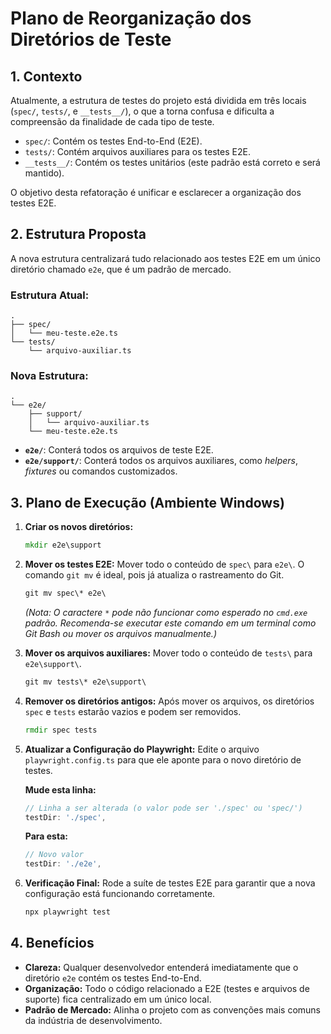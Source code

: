 # Plano de Reorganização dos Diretórios de Teste

## 1. Contexto

Atualmente, a estrutura de testes do projeto está dividida em três locais (`spec/`, `tests/`, e `__tests__/`), o que a torna confusa e dificulta a compreensão da finalidade de cada tipo de teste.

- `spec/`: Contém os testes End-to-End (E2E).
- `tests/`: Contém arquivos auxiliares para os testes E2E.
- `__tests__/`: Contém os testes unitários (este padrão está correto e será mantido).

O objetivo desta refatoração é unificar e esclarecer a organização dos testes E2E.

## 2. Estrutura Proposta

A nova estrutura centralizará tudo relacionado aos testes E2E em um único diretório chamado `e2e`, que é um padrão de mercado.

### Estrutura Atual:
```
.
├── spec/
│   └── meu-teste.e2e.ts
└── tests/
    └── arquivo-auxiliar.ts
```

### Nova Estrutura:
```
.
└── e2e/
    ├── support/
    │   └── arquivo-auxiliar.ts
    └── meu-teste.e2e.ts
```

- **`e2e/`**: Conterá todos os arquivos de teste E2E.
- **`e2e/support/`**: Conterá todos os arquivos auxiliares, como *helpers*, *fixtures* ou comandos customizados.

## 3. Plano de Execução (Ambiente Windows)

1.  **Criar os novos diretórios:**
    ```cmd
    mkdir e2e\support
    ```

2.  **Mover os testes E2E:** Mover todo o conteúdo de `spec\` para `e2e\`. O comando `git mv` é ideal, pois já atualiza o rastreamento do Git.
    ```cmd
    git mv spec\* e2e\
    ```
    *(Nota: O caractere `*` pode não funcionar como esperado no `cmd.exe` padrão. Recomenda-se executar este comando em um terminal como Git Bash ou mover os arquivos manualmente.)*

3.  **Mover os arquivos auxiliares:** Mover todo o conteúdo de `tests\` para `e2e\support\`.
    ```cmd
    git mv tests\* e2e\support\
    ```

4.  **Remover os diretórios antigos:** Após mover os arquivos, os diretórios `spec` e `tests` estarão vazios e podem ser removidos.
    ```cmd
    rmdir spec tests
    ```

5.  **Atualizar a Configuração do Playwright:** Edite o arquivo `playwright.config.ts` para que ele aponte para o novo diretório de testes.

    **Mude esta linha:**
    ```typescript
    // Linha a ser alterada (o valor pode ser './spec' ou 'spec/')
    testDir: './spec',
    ```

    **Para esta:**
    ```typescript
    // Novo valor
    testDir: './e2e',
    ```

6.  **Verificação Final:** Rode a suíte de testes E2E para garantir que a nova configuração está funcionando corretamente.
    ```cmd
    npx playwright test
    ```

## 4. Benefícios

- **Clareza:** Qualquer desenvolvedor entenderá imediatamente que o diretório `e2e` contém os testes End-to-End.
- **Organização:** Todo o código relacionado a E2E (testes e arquivos de suporte) fica centralizado em um único local.
- **Padrão de Mercado:** Alinha o projeto com as convenções mais comuns da indústria de desenvolvimento.